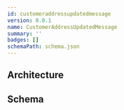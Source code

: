 ```yaml
---
id: customeraddressupdatedmessage
version: 0.0.1
name: CustomerAddressUpdatedMessage
summary: ''
badges: []
schemaPath: schema.json
---
```

## Architecture
<NodeGraph />


## Schema
<SchemaViewer file="schema.json" title="Message Schema" maxHeight="500" />
